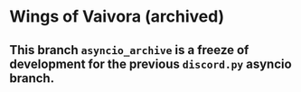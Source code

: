 # Wings of Vaivora (archived)

## This branch `asyncio_archive` is a freeze of development for the previous `discord.py` asyncio branch.
